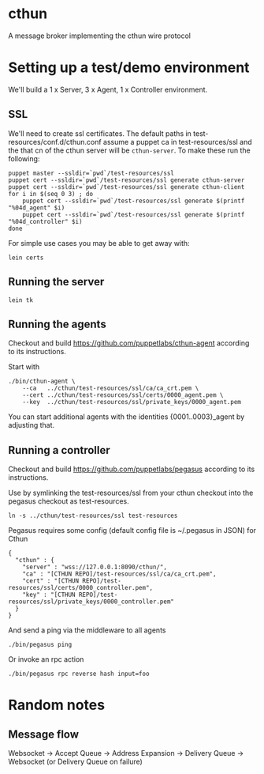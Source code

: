 # cthun

A message broker implementing the cthun wire protocol

# Setting up a test/demo environment

We'll build a 1 x Server, 3 x Agent, 1 x Controller environment.

## SSL

We'll need to create ssl certificates.  The default paths in
test-resources/conf.d/cthun.conf assume a puppet ca in test-resources/ssl
and the that cn of the cthun server will be `cthun-server`.  To
make these run the following:

    puppet master --ssldir=`pwd`/test-resources/ssl
    puppet cert --ssldir=`pwd`/test-resources/ssl generate cthun-server
    puppet cert --ssldir=`pwd`/test-resources/ssl generate cthun-client
    for i in $(seq 0 3) ; do
        puppet cert --ssldir=`pwd`/test-resources/ssl generate $(printf "%04d_agent" $i)
        puppet cert --ssldir=`pwd`/test-resources/ssl generate $(printf "%04d_controller" $i)
    done

For simple use cases you may be able to get away with:

    lein certs

## Running the server

    lein tk


## Running the agents

Checkout and build https://github.com/puppetlabs/cthun-agent according to its
instructions.

Start with

    ./bin/cthun-agent \
        --ca   ../cthun/test-resources/ssl/ca/ca_crt.pem \
        --cert ../cthun/test-resources/ssl/certs/0000_agent.pem \
        --key  ../cthun/test-resources/ssl/private_keys/0000_agent.pem

You can start additional agents with the identities {0001..0003}\_agent by
adjusting that.

## Running a controller

Checkout and build https://github.com/puppetlabs/pegasus according to its
instructions.

Use by symlinking the test-resources/ssl from your cthun checkout into the pegasus
checkout as test-resources.

    ln -s ../cthun/test-resources/ssl test-resources

Pegasus requires some config (default config file is ~/.pegasus in JSON) for Cthun

    {
      "cthun" : {
        "server" : "wss://127.0.0.1:8090/cthun/",
        "ca" : "[CTHUN REPO]/test-resources/ssl/ca/ca_crt.pem",
        "cert" : "[CTHUN REPO]/test-resources/ssl/certs/0000_controller.pem",
        "key" : "[CTHUN REPO]/test-resources/ssl/private_keys/0000_controller.pem"
      }
    }

And send a ping via the middleware to all agents

    ./bin/pegasus ping

Or invoke an rpc action

    ./bin/pegasus rpc reverse hash input=foo


# Random notes

## Message flow

Websocket -> Accept Queue -> Address Expansion -> Delivery Queue ->
Websocket (or Delivery Queue on failure)
